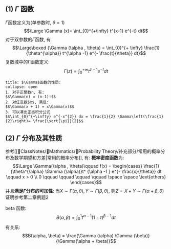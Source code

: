 ## (1) $\Gamma$ 函数 
$\Gamma$函数定义为(单参数时, $\theta =1$)
$$\Large \Gamma (x)= \int_{0}^{+\infty} t^{x-1} e^{-t} dt$$
对于双参数的$\Gamma$函数, 有
$$\Large\boxed {\Gamma (\alpha , \theta) = \int_{0}^{+ \infty} \frac{1}{\theta^{\alpha}} t^{\alpha -1} e^{- \frac{t}{\theta}} dt}$$
复数域中的$\Gamma$函数定义: 
$$\Gamma(z) = \int_{0}^{+\infty} t^{z-1} e^{-t} dt$$
`````ad-note
title: $\Gamma$函数的性质:
collapse: open
1. 对于正整数n, 有:
$$\Gamma(n) = (n-1)!$$
2. 对任意数$x$, 满足: 
$$\Gamma(x + 1) = x\Gamma(x)$$
3. 可以凑出正态积分公式
$$\int_{0}^{+\infty} e^{-x^{2}} dx = \frac{1}{2} \Gamma\left(\frac{1}{2}\right)= \frac{\sqrt{\pi}}{2}$$
`````
## (2) $\Gamma$ 分布及其性质 
参考[[📘ClassNotes/📐Mathmatics/🎣Probability Theory/补充部分/常用的概率分布及数学期望和方差|常用的概率分布]], 有: 
**概率密度函数**为: 
$$\Large \Gamma(\alpha , \theta)\qquad  f(x) = \begin{cases}
\frac{1}{\theta^{\alpha} \Gamma (\alpha)}t^ {\alpha -1 } e^{- \frac{x}{\theta}} dt \qquad  x > 0  \\
0 \qquad  \qquad  \qquad  \qquad \space \space \text{others}
\end{cases}$$
并且**满足$\Gamma$分布的可加性**: 当$X\sim \Gamma(\alpha, \theta), Y \sim \Gamma(\beta, \theta)$, 则$Z = X + Y \sim \Gamma(\alpha + \beta, \theta)$
证明参考第二章例题2


beta 函数: 
$$B(\alpha, \beta) = \int_{0}^{1} t^{\alpha-1} (1 -t)^{\beta-1} dt$$
有关系:
$$B(\alpha, \beta) = \frac{\Gamma (\alpha)  \Gamma (\beta)}{\Gamma(\alpha + \beta)}$$
